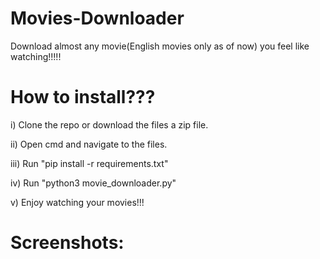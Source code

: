 # Movies-Downloader
Download almost any movie(English movies only as of now) you feel like watching!!!!!

# How to install???
i) Clone the repo or download the files a zip file.

ii) Open cmd and navigate to the files.

iii) Run "pip install -r requirements.txt"

iv) Run "python3 movie_downloader.py"

v) Enjoy watching your movies!!!

# Screenshots:

